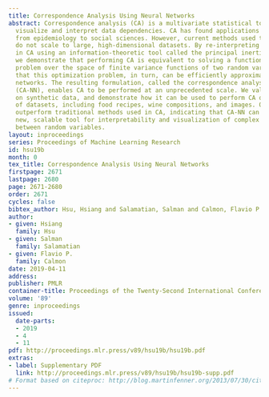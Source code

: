 ```yaml
---
title: Correspondence Analysis Using Neural Networks
abstract: Correspondence analysis (CA) is a multivariate statistical tool used to
  visualize and interpret data dependencies. CA has found applications in fields ranging
  from epidemiology to social sciences. However, current methods used to perform CA
  do not scale to large, high-dimensional datasets. By re-interpreting the objective
  in CA using an information-theoretic tool called the principal inertia components,
  we demonstrate that performing CA is equivalent to solving a functional optimization
  problem over the space of finite variance functions of two random variable. We show
  that this optimization problem, in turn, can be efficiently approximated by neural
  networks. The resulting formulation, called the correspondence analysis neural network
  (CA-NN), enables CA to be performed at an unprecedented scale. We validate the CA-NN
  on synthetic data, and demonstrate how it can be used to perform CA on a variety
  of datasets, including food recipes, wine compositions, and images. Our results
  outperform traditional methods used in CA, indicating that CA-NN can serve as a
  new, scalable tool for interpretability and visualization of complex dependencies
  between random variables.
layout: inproceedings
series: Proceedings of Machine Learning Research
id: hsu19b
month: 0
tex_title: Correspondence Analysis Using Neural Networks
firstpage: 2671
lastpage: 2680
page: 2671-2680
order: 2671
cycles: false
bibtex_author: Hsu, Hsiang and Salamatian, Salman and Calmon, Flavio P.
author:
- given: Hsiang
  family: Hsu
- given: Salman
  family: Salamatian
- given: Flavio P.
  family: Calmon
date: 2019-04-11
address: 
publisher: PMLR
container-title: Proceedings of the Twenty-Second International Conference on Artificial Intelligence and Statistics
volume: '89'
genre: inproceedings
issued:
  date-parts:
  - 2019
  - 4
  - 11
pdf: http://proceedings.mlr.press/v89/hsu19b/hsu19b.pdf
extras:
- label: Supplementary PDF
  link: http://proceedings.mlr.press/v89/hsu19b/hsu19b-supp.pdf
# Format based on citeproc: http://blog.martinfenner.org/2013/07/30/citeproc-yaml-for-bibliographies/
---
```

